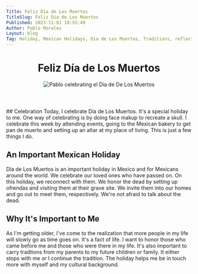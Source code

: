 ```yaml
---
Title: Feliz Día de Los Muertos
TitleSlug: Feliz Dia de Los Muertos
Published: 2023-11-01 10:55:49
Author: Pablo Morales
Layout: blog
Tag: Holiday, Mexican Holidays, Día de Los Muertos, Traditions, reflections
---
```

<div class="baskerville pb5 bg-dark-pink br3 near-white">
  <header class="avenir tc-l ph3 ph4-ns pt4 pt5-ns">
    <h1 class="f3 f2-m f-subheadline-l measure lh-title fw1 mt0 near-white">Feliz Día de Los Muertos <i class="green fa-solid fa-skull"></i></h1>
    <img class="w-40 br-100 dib measure f3" src="https://static.lifeofpablo.com/media/pabs-dia-de-los-muertos.png" alt="Pablo celebrating el Dìa de De Los Muertos"/>
  </header>
  <div class="ph3 ph4-m ph5-l">
    <div class="f4 mb4 center measure lh-copy" markdown="1">
## Celebration 
Today, I celebrate Día de Los Muertos. It's a special holiday to me. One way of celebrating is by doing face makup to recreate  a skull. I celebrate this week by attending events, going to the Mexican bakery to get pan de muerto and setting up an altar at my place of living. This is just a few things I do.

## An Important Mexican Holiday
 
Día de Los Muertos is an important holiday in Mexico and for Mexicans around the world. We celebrate our loved ones who have passed on. On this holiday, we reconnect with them. We honor the dead by setting up ofrendas and visiting them at their grave site. We invite them into our homes and go out to meet them, respectively. We're not afraid to talk about the dead. 

## Why It's Important to Me
As I'm getting older, I've come to the realization that more people in my life will slowly go as time goes on. It's a fact of life. I want to honor those who came before me and those who were there in my life. It's also important to carry tradtions from my parents to my future children or family. It either stops with me or I continue the tradition. The holiday helps me be in touch more with myself and my cultural background. 

 </div>
</div>
</div>
